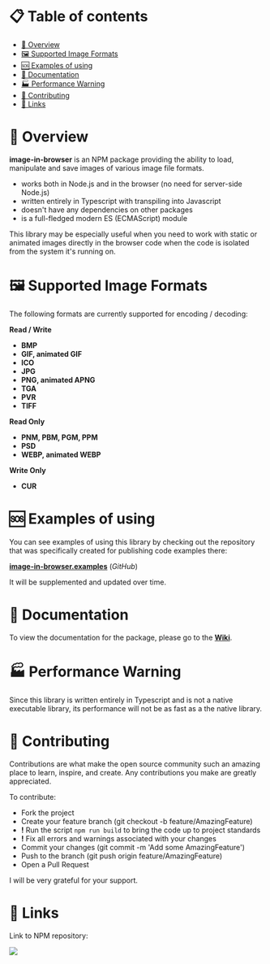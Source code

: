 📋 Table of contents
=================

- [📜 Overview](#overview)
- [🖼️ Supported Image Formats](#supported-image-formats)
- [🆘 Examples of using](#examples-of-using)
- [📰 Documentation](#documentation)
- [🏭 Performance Warning](#performance-warning)
- [🔧 Contributing](#contributing)
- [🔗 Links](#links)

<h1 id="overview">📜 Overview</h1>

**image-in-browser** is an NPM package providing the ability to load, manipulate and save images of various image file formats.

- works both in Node.js and in the browser (no need for server-side Node.js)
- written entirely in Typescript with transpiling into Javascript
- doesn't have any dependencies on other packages
- is a full-fledged modern ES (ECMAScript) module

This library may be especially useful when you need to work with static or animated images directly in the browser code when the code is isolated from the system it's running on.

<h1 id="supported-image-formats">🖼️ Supported Image Formats</h1>

The following formats are currently supported for encoding / decoding:

**Read / Write**

- **BMP**
- **GIF, animated GIF**
- **ICO**
- **JPG**
- **PNG, animated APNG**
- **TGA**
- **PVR**
- **TIFF**

**Read Only**

- **PNM, PBM, PGM, PPM**
- **PSD**
- **WEBP, animated WEBP**

**Write Only**

- **CUR**

<h1 id="examples-of-using">🆘 Examples of using</h1>

You can see examples of using this library by checking out the repository that was specifically created for publishing code examples there:

[**image-in-browser.examples**](https://github.com/yegor-pelykh/image-in-browser.examples) (_GitHub_)

It will be supplemented and updated over time.

<h1 id="documentation">📰 Documentation</h1>

To view the documentation for the package, please go to the [**Wiki**](https://github.com/yegor-pelykh/image-in-browser/wiki).

<h1 id="performance-warning">🏭 Performance Warning</h1>

Since this library is written entirely in Typescript and is not a native executable library, its performance will not be as fast as a the native library.

<h1 id="contributing">🔧 Contributing</h1>

Contributions are what make the open source community such an amazing place to learn, inspire, and create. Any contributions you make are greatly appreciated.

To contribute:
- Fork the project
- Create your feature branch (git checkout -b feature/AmazingFeature)
- **!** Run the script `npm run build` to bring the code up to project standards
- **!** Fix all errors and warnings associated with your changes
- Commit your changes (git commit -m 'Add some AmazingFeature')
- Push to the branch (git push origin feature/AmazingFeature)
- Open a Pull Request

I will be very grateful for your support.

<h1 id="links">🔗 Links</h1>

Link to NPM repository:

<a href="https://nodei.co/npm/image-in-browser/"><img src="https://nodei.co/npm/image-in-browser.png"></a>
